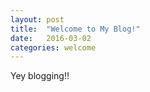 ```yaml
---
layout: post
title:  "Welcome to My Blog!"
date:   2016-03-02
categories: welcome
---
```

Yey blogging!!
